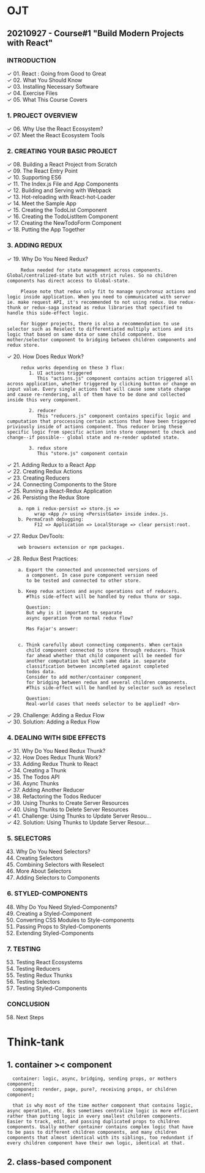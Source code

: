 # OJT 
## 20210927 - Course#1 "Build Modern Projects with React"
  
### INTRODUCTION
✓ 01. React : Going from Good to Great<br>
✓ 02. What You Should Know<br>
✓ 03. Installing Necessary Software<br>
✓ 04. Exercise Files<br>
✓ 05. What This Course Covers<br>
 
### 1. PROJECT OVERVIEW
✓ 06. Why Use the React Ecosystem?<br>
✓ 07. Meet the React Ecosystem Tools<br>
 
### 2. CREATING YOUR BASIC PROJECT
✓ 08. Building a React Project from Scratch<br>
✓ 09. The React Entry Point<br>
✓ 10. Supporting ES6<br>
✓ 11. The Index.js File and App Components<br>
✓ 12. Building and Serving with Webpack<br>
✓ 13. Hot-reloading with React-hot-Loader<br>
✓ 14. Meet the Sample App<br>
✓ 15. Creating the TodoList Component<br>
✓ 16. Creating the TodoListItem Component<br>
✓ 17. Creating the NewTodoForm Component<br>
✓ 18. Putting the App Together<br>
 
### 3. ADDING REDUX
✓ 19. Why Do You Need Redux?

         Redux needed for state management across components. Global/centralized-state but with strict rules. So no children components has direct access to Global-state.

         Please note that redux only fit to manage synchronuz actions and logic inside application. When you need to communicated with server ie. make request API, it's recommended to not using redux. Use redux-thunk or redux-saga instead as redux libraries that specified to handle this side-effect logic.

         For bigger projects, there is also a recommendation to use selector such as Reselect to differentiated multiply actions and its logic that based on same data or same child component. Use mother/selector component to bridging between children components and redux store.

✓ 20. How Does Redux Work?

         redux works depending on these 3 flux:
            1. UI actions triggered
               This "actions.js" component contains action triggered all across application, whether triggered by clicking button or change on input value. Every single actions that will cause some state change and cause re-rendering, all of them have to be done and collected inside this very component.
            
            2. reducer 
               This "reducers.js" component contains specific logic and cumputation that proccessing certain actions that have been triggered priviously inside of actions component. Thus reducer bring these specific logic from specific action into store component to check and change--if possible-- global state and re-render updated state.

            3. redux store
               This "store.js" component contain 

✓ 21. Adding Redux to a React App<br>
✓ 22. Creating Redux Actions<br>
✓ 23. Creating Reducers<br>
✓ 24. Connecting Components to the Store<br>
✓ 25. Running a React-Redux Application<br>
✓ 26. Persisting the Redux Store

        a. npm i redux-persist => store.js => 
              wrap <App /> using <PersistGate> inside index.js.
        b. PermaCrash debugging: 
              F12 => Application => LocalStorage => clear persist:root.
✓ 27. Redux DevTools:

        web browsers extension or npm packages.
        
✓ 28. Redux Best Practices:
  
        a. Export the connected and unconnected versions of 
           a component. In case pure component version need 
           to be tested and connected to other store.
           
        b. Keep redux actions and async operations out of reducers.
           #This side-effect will be handled by redux thunx or saga.
  
           Question: 
           But why is it important to separate 
           async operation from normal redux flow?

           Mas Fajar's answer:

           
        c. Think carefully about connecting components. When certain
           child component connected to store through reducers. Think
           far ahead whether that child component will be needed for
           another computation but with same data ie. separate 
           classification between incompleted against completed 
           todos data.
           Consider to add mother/container component
           for bridging between redux and several children components. 
           #This side-effect will be handled by selector such as reselect
           
           Question: 
           Real-world cases that needs selector to be applied? <br>
  
✓ 29. Challenge: Adding a Redux Flow<br>
✓ 30. Solution: Adding a Redux Flow<br>
 
### 4. DEALING WITH SIDE EFFECTS
✓ 31. Why Do You Need Redux Thunk?<br>
✓ 32. How Does Redux Thunk Work?<br>
✓ 33. Adding Redux Thunk to React<br>
✓ 34. Creating a Thunk<br>
✓ 35. The Todos API<br>
✓ 36. Async Thunks<br>
✓ 37. Adding Another Reducer<br>
✓ 38. Refactoring the Todos Reducer<br>
✓ 39. Using Thunks to Create Server Resources<br>
✓ 40. Using Thunks to Delete Server Resources<br>
✓ 41. Challenge: Using Thunks to Update Server Resou...<br>
✓ 42. Solution: Using Thunks to Update Server Resour...<br>
 
### 5. SELECTORS
 43. Why Do You Need Selectors?<br>
 44. Creating Selectors<br>
 45. Combining Selectors with Reselect<br>
 46. More About Selectors<br>
 47. Adding Selectors to Components<br>

### 6. STYLED-COMPONENTS
 48. Why Do You Need Styled-Components?<br>
 49. Creating a Styled-Component<br>
 50. Converting CSS Modules to Style-components<br>
 51. Passing Props to Styled-Components<br>
 52. Extending Styled-Components<br>

### 7. TESTING
 53. Testing React Ecosystems<br>
 54. Testing Reducers<br>
 55. Testing Redux Thunks<br>
 56. Testing Selectors<br>
 57. Testing Styled-Components<br>

### CONCLUSION
 58. Next Steps<br>


# Think-tank
## 1. container >< component
      container: logic, async, bridging, sending props, or mothers component;
      component: render, page, pure?, receiving props, or children component;

      that is why most of the time mother component that contains logic, async operation, etc. Bcs sometimes centralize logic is more efficient rather than putting logic in every smallest children components. Easier to track, edit, and passing duplicated props to children components. Usally mother container contains complex logic that have to be pass to different children components, and many children components that almost identical with its siblings, too redundant if every children component have their own logic, identical at that.
## 2. class-based component

